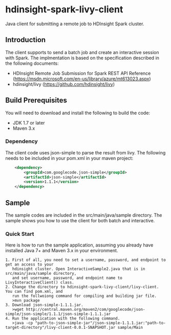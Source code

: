# hdinsight-spark-livy-client
Java client for submitting a remote job to HDInsight Spark cluster.

## Introduction
The client supports to send a batch job and create an interactive session with Spark. The implmentation is based on the specification described in the following documents:
* HDInsight Remote Job Submission for Spark REST API Reference
  (https://msdn.microsoft.com/en-us/library/azure/mt613023.aspx)
* hdinsight/livy (https://github.com/hdinsight/livy)

## Build Prerequisites
You will need to download and install the following to build the code:
* JDK 1.7 or later
* Maven 3.x

### Dependency
The client code uses json-simple to parse the result from livy. The following needs to be included in your pom.xml in your maven project:
```xml
    <dependency>
    	<groupId>com.googlecode.json-simple</groupId>
    	<artifactId>json-simple</artifactId>
    	<version>1.1.1</version>
    </dependency>
```
## Sample
The sample codes are included in the src/main/java/sample directory. The sample shows you how to use the client for both batch and interactive.

### Quick Start
Here is how to run the sample application, assuming you already have installed Java 7+ and Maven 3.x in your environment.
```
1. First of all, you need to set a username, password, and endpoint to get an access to your 
   hdinsight cluster. Open InteractiveSample2.java that is in src/main/java/sample directory, 
   and set username, password, and endpoint name to LivyInteractiveClient() class.
2. Change the directory to hdinsight-spark-livy-client/livy-client. You can find pom.xml, and 
   run the follwoiong command for compiling and building jar file.
   >mvn package
3. Download json-simple-1.1.1.jar.
   >wget http://central.maven.org/maven2/com/googlecode/json-simple/json-simple/1.1.1/json-simple-1.1.1.jar
4. Run the application with the following command.
   >java -cp "path-to-json-simple-jar"/json-simple-1.1.1.jar:"path-to-target-directory"/livy-client-0.0.1-SNAPSHOT.jar sample/Main
```
